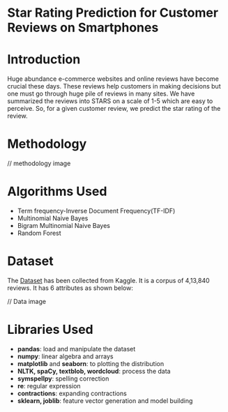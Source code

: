# Star Rating Prediction for Customer Reviews on Smartphones

# Introduction
Huge abundance e-commerce websites and online
reviews have become crucial these days. These reviews help
customers in making decisions but one must go through huge pile
of reviews in many sites. We have summarized the reviews into
STARS on a scale of 1-5 which are easy to perceive. So, for a
given customer review, we predict the star rating of the review. 
 
# Methodology

// methodology image

# Algorithms Used

* Term frequency-Inverse Document Frequency(TF-IDF)
* Multinomial Naive Bayes
* Bigram Multinomial Naive Bayes
* Random Forest

# Dataset

The [Dataset](https://www.kaggle.com/datasets/PromptCloudHQ/amazon-reviews-unlocked-mobile-phones) has been collected from Kaggle. It is a corpus of  4,13,840 reviews. It has 6 attributes as shown below:

// Data image
 
# Libraries Used

* **pandas**:  load and manipulate the dataset
* **numpy**:  linear algebra and arrays
* **matplotlib** and **seaborn**: to plotting the distribution
* **NLTK, spaCy, textblob, wordcloud**: process the data
* **symspellpy**: spelling correction
* **re**: regular expression
* **contractions**: expanding contractions
* **sklearn, joblib**: feature vector generation and model building
